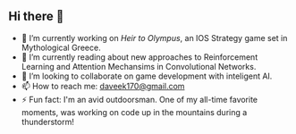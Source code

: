 ## Hi there 👋

- 🔭 I’m currently working on _Heir to Olympus_, an IOS Strategy game set in Mythological Greece.
- 🌱 I’m currently reading about new approaches to Reinforcement Learning and Attention Mechansims in Convolutional Networks.
- 👯 I’m looking to collaborate on game development with inteligent AI.
- 📫 How to reach me: daveek170@gmail.com
- ⚡ Fun fact: I'm an avid outdoorsman. One of my all-time favorite moments, was working on code up in the mountains during a thunderstorm!
